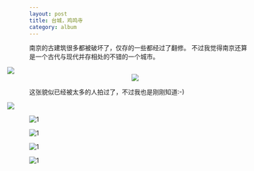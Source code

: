 ```yaml
---
layout: post
title: 台城，鸡鸣寺
category: album
---
```


南京的古建筑很多都被破坏了，仅存的一些都经过了翻修。
不过我觉得南京还算是一个古代与现代并存相处的不错的一个城市。

<div class="myalbum_v" style="margin-left: -50px;max-width: 800px;"><img src="http://i.imgur.com/8Al1z.jpg" ></div>
<div class="myalbum_h" style="text-align: center;max-width: 480px;"><img src="http://i.imgur.com/Cy1kY.jpg" ></div> 

这张貌似已经被太多的人拍过了，不过我也是刚刚知道:-)

<div class="myalbum_v" style="margin-left: -50px;max-width: 800px;"><img src="http://i.imgur.com/v6ujE.jpg" ></div>

![1](http://i.imgur.com/gdPSx.jpg)

![1](http://i.imgur.com/4zjBW.jpg)

![1](http://i.imgur.com/Lnqto.jpg)

![1](http://i.imgur.com/WvV0g.jpg)



